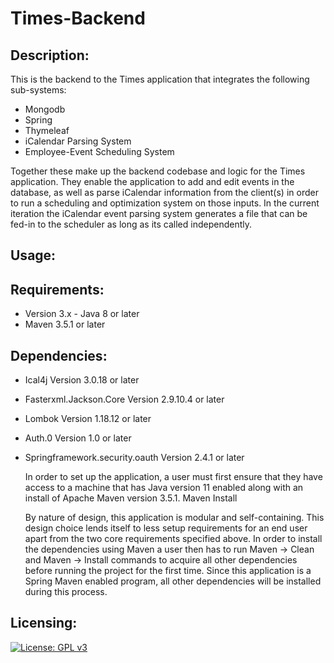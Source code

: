 # Times-Backend
## Description:
  This is the backend to the Times application that integrates the following sub-systems:
  * Mongodb
  * Spring
  * Thymeleaf
  * iCalendar Parsing System
  * Employee-Event Scheduling System

 Together these make up the backend codebase and logic for the Times application. They enable the application to add and edit events in the database, as well as parse iCalendar information from the client(s) in order to run a scheduling and optimization system on those inputs. In the current iteration the iCalendar event parsing system generates a file that can be fed-in to the scheduler as long as its called independently.
 
## Usage:


## Requirements:
- Version 3.x - Java 8 or later
- Maven 3.5.1 or later
## Dependencies:
- Ical4j Version 3.0.18 or later
- Fasterxml.Jackson.Core Version 2.9.10.4 or later
- Lombok Version 1.18.12 or later
- Auth.0 Version 1.0 or later
- Springframework.security.oauth Version 2.4.1 or later

  In order to set up the application, a user must first ensure that they have access to a machine that has Java version 11 enabled along with an install of Apache Maven version 3.5.1.
Maven Install

  By nature of design, this application is modular and self-containing. This design choice lends itself to less setup requirements for an end user apart from the two core requirements specified above.
In order to install the dependencies using Maven a user then has to run Maven → Clean and Maven → Install commands to acquire all other dependencies before running the project for the first time. Since this application is a Spring Maven enabled program, all other dependencies will be installed during this process.



## Licensing:
[![License: GPL v3](https://img.shields.io/badge/License-GPLv3-blue.svg)](https://www.gnu.org/licenses/gpl-3.0)




